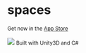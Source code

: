 # spaces
<small>Get now in the <a href="https://apps.apple.com/us/app/spaces/id1526982200">App Store</a></small>

<img src="https://circles2.s3-us-west-2.amazonaws.com/user22/image1.png"></img>
<small>Built with Unity3D and C#</small><br>

